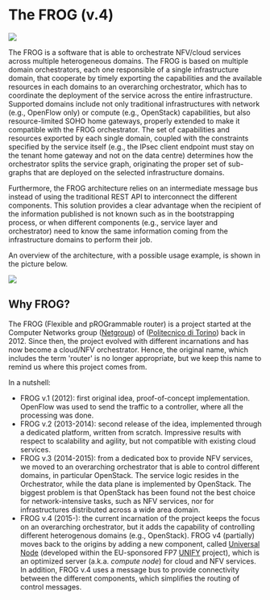 # The FROG (v.4)

![](https://raw.githubusercontent.com/netgroup-polito/frog4/master/images/frog.jpg)

The FROG is a software that is able to orchestrate NFV/cloud services across multiple heterogeneous domains.
The FROG is based on multiple domain orchestrators, each one responsible of a single infrastructure domain, that cooperate by timely exporting the capabilities and the available resources in each domains to an overarching orchestrator, which has to coordinate the deployment of the service across the entire infrastructure.
Supported domains include not only traditional infrastructures with network (e.g., OpenFlow only) or compute (e.g., OpenStack) capabilities, but also resource-limited SOHO home gateways, properly extended to make it compatible with the FROG orchestrator. The set of capabilities and resources exported by each single domain, coupled with the constraints specified by the service itself (e.g., the IPsec client endpoint must stay on the tenant home gateway and not on the data centre) determines how the orchestrator splits the service graph, originating the proper set of sub-graphs that are deployed on the selected infrastructure domains.

Furthermore, the FROG architecture relies on an intermediate message bus instead of using the traditional REST API to interconnect the different components.
This solution provides a clear advantage when the recipient of the information published is not known such as in the bootstrapping process, or when different components (e.g., service layer and orchestrator) need to know the same information coming from the infrastructure domains to perform their job.

An overview of the architecture, with a possible usage example, is shown in the picture below.

![](https://raw.githubusercontent.com/netgroup-polito/frog4/master/images/frog-overview.png)


## Why FROG?
The FROG (Flexible and pROGrammable router) is a project started at the Computer Networks group ([Netgroup](http://netgroup.polito.it)) of ([Politecnico di Torino](http://www.polito.it)) back in 2012. Since then, the project evolved with different incarnations and has now become a cloud/NFV orchestrator. Hence, the original name, which includes the term 'router' is no longer appropriate, but we keep this name to remind us where this project comes from.

In a nutshell:
  * FROG v.1 (2012): first original idea, proof-of-concept implementation. OpenFlow was used to send the traffic to a controller, where all the processing was done.
  * FROG v.2 (2013-2014): second release of the idea, implemented through a dedicated platform, written from scratch. Impressive results with respect to scalability and agility, but not compatible with existing cloud services.
  * FROG v.3 (2014-2015): from a dedicated box to provide NFV services, we moved to an overarching orchestrator that is able to control different domains, in particular OpenStack. The service logic resides in the Orchestrator, while the data plane is implemented by OpenStack. The biggest problem is that OpenStack has been found not the best choice for network-intensive tasks, such as NFV services, nor for infrastructures distributed across a wide area domain.
  * FROG v.4 (2015-): the current incarnation of the project keeps the focus on an overarching orchestrator, but it adds the capability of controlling different heterogenous domains (e.g., OpenStack). FROG v4 (partially) moves back to the origins by adding a new component, called [Universal Node](http://github.com/netgroup-polito/un-orchestrator) (developed within the EU-sponsored FP7 [UNIFY](http://www.fp7-unify.eu) project), which is an optimized server (a.k.a. *compute node*) for cloud and NFV services. In addition, FROG v.4 uses a message bus to provide connectivity between the different components, which simplifies the routing of control messages. 
